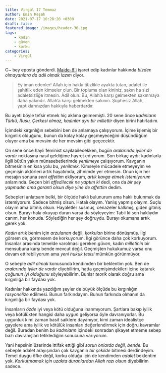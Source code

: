 ```yaml
---
title: Virgül 17 Temmuz
author: Emin Reşah
date: 2021-07-17 10:28:20 +0300
draft: false
featured_image: /images/header-30.jpg
tags:
    - kadın
    - güven
    - korku
categories:
    - Virgül
---
```


C~ bey eposta gönderdi. [Maide-8'i][ayet] işaret edip kadınlar hakkında *bizden
olmayanlara da adil olmak lazım* diyor. 

[ayet]: https://www.kuranmeali.com/AyetKarsilastirma.php?sure=5&ayet=8

> Ey iman edenler! Allah için hakkı titizlikle ayakta tutan, adalet ile
> şahitlik eden kimseler olun. Bir topluma olan kininiz, sakın ha sizi
> adaletsizliğe itmesin. Âdil olun. Bu, Allah’a karşı gelmekten sakınmaya daha
> yakındır. Allah’a karşı gelmekten sakının. Şüphesiz Allah, yaptıklarınızdan
> hakkıyla haberdardır.

Bu ayeti böyle tefsir etmek hiç aklıma gelmemişti. 20 sene önce *kadınların
Türkü, Rusu, Çerkesi olmaz, kadınlar ayrı bir millettir* diyen birini
hatırladım. 

İçimdeki kırgınlığın sebebini ben de anlamaya çalışıyorum. İçime işlemiş bir
kırgınlık olduğunu, bunun da kolay kolay geçmeyeceğini düşündüğüm oluyor ama bu
mevsim de her mevsim gibi geçecektir.

On sene önce hayli feminist sayılabilecekken, bugün *aralarında iyiler de
vardır* noktasına nasıl geldiğime hayret ediyorum. Son birkaç aydır kadınlarla
ilgili bütün yakın münasebetlerimde *yenilmeye* çalışıyorum. Kavganın
bitmesinin en kısa yolu bu, *yenilmek.* Kimseyle mücadele etmeyeyim ve geçmişin
aktörleri artık hayatımda, zihnimde yer etmesin. Onun için her mesajın sonuna
*seni affettim* ekliyorum, *artık kavga etmek istemiyorum* anlamında. Geçen
biri *affedilecek ne yaptım ki* dedi, ona da *bir şey yapmadın ama garanti
olsun diye yine de affettim* dedim. 

Sebepleri anlatsam belki, bir ölçüde haklı bulunurum ama haklı bulunmak da
istemiyorum.  Sadece bitmiş olsun. Hatalı olayım. Yanlış yapmış olayım. Suçlu
olayım ama bitmiş olsun. Hayaletler susmuş, cenazeler kalkmış, giden gitmiş
olsun. Burayı hala okuyup duran varsa da söyleyeyim: Tabii ki sen haklıydın
canım, her konuda. Söylediğin her şey doğruydu. Burayı okumana artık gerek yok. 

*Kadın* artık benim için *arzulanan* değil, *korkulan* birine dönüşmüş. İlgi
görsem de, görmesem de korkuyorum. İlgi görünce daha çok korkuyorum. İnsanlar
arasında temelde varolması gereken *güven*, kadın *milletinin* bir mensubuna
karşı bende mevcut değil. Geçmişten hukukumuz varsa onu devam ettirebiliyorum
ama *yeni hukuk tesisi* mümkün görünmüyor.

O sebeple *adil olmak* konusunda kendimden bir beklentim yok. Ben de
*aralarında iyiler de vardır* diyebilirim, hatta geçmişimdekileri içine katarak
*çoğunun iyi olduğunu* söyleyebilirim. Bunlar *teorik* olarak doğru ama
kırgınlığa bir faydası yok. 

Kadınlar hakkında yazdığım şeyler de büyük ölçüde bu kırgınlığın *rasyonelize*
edilmesi. Bunun farkındayım. Bunun farkında olmanın da kırgınlığa bir faydası
yok. 

İnsanların *özde* iyi veya kötü olduğuna inanmıyorum. Şartlara bakıp iyilik
veya kötülükten hangisi daha *uygun* geliyorsa öyle davranıyorlar. Bu uygunluk
kimi zaman basit saiklere dayanıyor, kimi zaman idealistçe gayelere ama iyilik
ve kötülük insanları değerlendirmek için doğru kavramlar değil. Buradan benim
*bu kadınların* içindeki sonradan şikayet etmeme sebep bazı davranışları
tetiklediğim sonucuna varıyorum. 

Yani hepsinin üzerinde ittifak ettiği gibi *sorun onlarda değil, bende.* Bu
sebeple adalet arayışından çok kavganın *bir şekilde* bitmesi derdindeyim.
Temel duygu öfke değil, korku olduğu için de kendimden *adalet* beklentim yok.
*Korkutmamak için uzakta duranlardan Allah razı olsun* diyebilirim sadece. 
